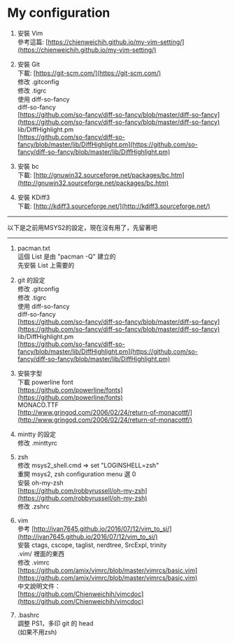 # My configuration

1. 安裝 Vim  
    參考這篇: [https://chienweichih.github.io/my-vim-setting/](https://chienweichih.github.io/my-vim-setting/)

2. 安裝 Git  
    下載: [https://git-scm.com/](https://git-scm.com/)  
    修改 .gitconfig  
    修改 .tigrc  
    使用 diff-so-fancy  
    diff-so-fancy  
    [https://github.com/so-fancy/diff-so-fancy/blob/master/diff-so-fancy](https://github.com/so-fancy/diff-so-fancy/blob/master/diff-so-fancy)  
    lib/DiffHighlight.pm  
    [https://github.com/so-fancy/diff-so-fancy/blob/master/lib/DiffHighlight.pm](https://github.com/so-fancy/diff-so-fancy/blob/master/lib/DiffHighlight.pm)

3. 安裝 bc  
    下載: [http://gnuwin32.sourceforge.net/packages/bc.htm](http://gnuwin32.sourceforge.net/packages/bc.htm)

4. 安裝 KDiff3  
    下載: [http://kdiff3.sourceforge.net/](http://kdiff3.sourceforge.net/)

* * *
以下是之前用MSYS2的設定，現在沒有用了，先留著吧
* * *

1. pacman.txt  
這個 List 是由 "pacman -Q" 建立的  
先安裝 List 上需要的

2. git 的設定  
修改 .gitconfig  
修改 .tigrc  
使用 diff-so-fancy  
diff-so-fancy  
[https://github.com/so-fancy/diff-so-fancy/blob/master/diff-so-fancy](https://github.com/so-fancy/diff-so-fancy/blob/master/diff-so-fancy)  
lib/DiffHighlight.pm  
[https://github.com/so-fancy/diff-so-fancy/blob/master/lib/DiffHighlight.pm](https://github.com/so-fancy/diff-so-fancy/blob/master/lib/DiffHighlight.pm)

3. 安裝字型  
下載 powerline font  
[https://github.com/powerline/fonts](https://github.com/powerline/fonts)  
MONACO.TTF  
[http://www.gringod.com/2006/02/24/return-of-monacottf/](http://www.gringod.com/2006/02/24/return-of-monacottf/)  

4. mintty 的設定  
修改 .minttyrc

5. zsh  
修改 msys2_shell.cmd => set "LOGINSHELL=zsh"  
重開 msys2, zsh configuration menu 選 0  
安裝 oh-my-zsh  
[https://github.com/robbyrussell/oh-my-zsh](https://github.com/robbyrussell/oh-my-zsh)  
修改 .zshrc

6. vim  
參考 [http://ivan7645.github.io/2016/07/12/vim_to_si/](http://ivan7645.github.io/2016/07/12/vim_to_si/)  
安裝 ctags, cscope, taglist, nerdtree, SrcExpl, trinity  
.vim/ 裡面的東西  
修改 .vimrc  
[https://github.com/amix/vimrc/blob/master/vimrcs/basic.vim](https://github.com/amix/vimrc/blob/master/vimrcs/basic.vim)  
中文說明文件：  
[https://github.com/Chienweichih/vimcdoc](https://github.com/Chienweichih/vimcdoc)

7. .bashrc  
調整 PS1，多印 git 的 head  
(如果不用zsh)
